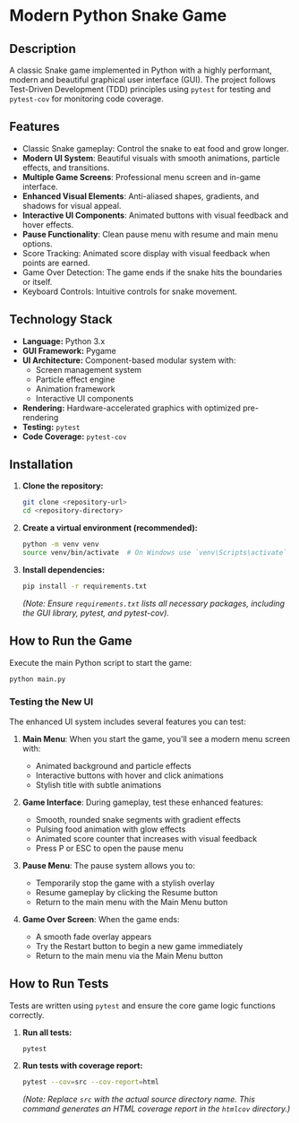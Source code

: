 # Modern Python Snake Game

## Description

A classic Snake game implemented in Python with a highly performant, modern and beautiful graphical user interface (GUI). The project follows Test-Driven Development (TDD) principles using `pytest` for testing and `pytest-cov` for monitoring code coverage.

## Features

* Classic Snake gameplay: Control the snake to eat food and grow longer.
* **Modern UI System**: Beautiful visuals with smooth animations, particle effects, and transitions.
* **Multiple Game Screens**: Professional menu screen and in-game interface.
* **Enhanced Visual Elements**: Anti-aliased shapes, gradients, and shadows for visual appeal.
* **Interactive UI Components**: Animated buttons with visual feedback and hover effects.
* **Pause Functionality**: Clean pause menu with resume and main menu options.
* Score Tracking: Animated score display with visual feedback when points are earned.
* Game Over Detection: The game ends if the snake hits the boundaries or itself.
* Keyboard Controls: Intuitive controls for snake movement.

## Technology Stack

* **Language:** Python 3.x
* **GUI Framework:** Pygame
* **UI Architecture:** Component-based modular system with:
  * Screen management system
  * Particle effect engine
  * Animation framework
  * Interactive UI components
* **Rendering:** Hardware-accelerated graphics with optimized pre-rendering
* **Testing:** `pytest`
* **Code Coverage:** `pytest-cov`

## Installation

1. **Clone the repository:**

    ```bash
    git clone <repository-url>
    cd <repository-directory>
    ```

2. **Create a virtual environment (recommended):**

    ```bash
    python -m venv venv
    source venv/bin/activate  # On Windows use `venv\Scripts\activate`
    ```

3. **Install dependencies:**

    ```bash
    pip install -r requirements.txt
    ```

    *(Note: Ensure `requirements.txt` lists all necessary packages, including the GUI library, pytest, and pytest-cov).*

## How to Run the Game

Execute the main Python script to start the game:

```bash
python main.py
```

### Testing the New UI

The enhanced UI system includes several features you can test:

1. **Main Menu**: When you start the game, you'll see a modern menu screen with:
   * Animated background and particle effects
   * Interactive buttons with hover and click animations
   * Stylish title with subtle animations

2. **Game Interface**: During gameplay, test these enhanced features:
   * Smooth, rounded snake segments with gradient effects
   * Pulsing food animation with glow effects
   * Animated score counter that increases with visual feedback
   * Press P or ESC to open the pause menu

3. **Pause Menu**: The pause system allows you to:
   * Temporarily stop the game with a stylish overlay
   * Resume gameplay by clicking the Resume button
   * Return to the main menu with the Main Menu button

4. **Game Over Screen**: When the game ends:
   * A smooth fade overlay appears
   * Try the Restart button to begin a new game immediately
   * Return to the main menu via the Main Menu button

## How to Run Tests

Tests are written using `pytest` and ensure the core game logic functions correctly.

1. **Run all tests:**

    ```bash
    pytest
    ```

2. **Run tests with coverage report:**

    ```bash
    pytest --cov=src --cov-report=html
    ```

    *(Note: Replace `src` with the actual source directory name. This command generates an HTML coverage report in the `htmlcov` directory.)*
